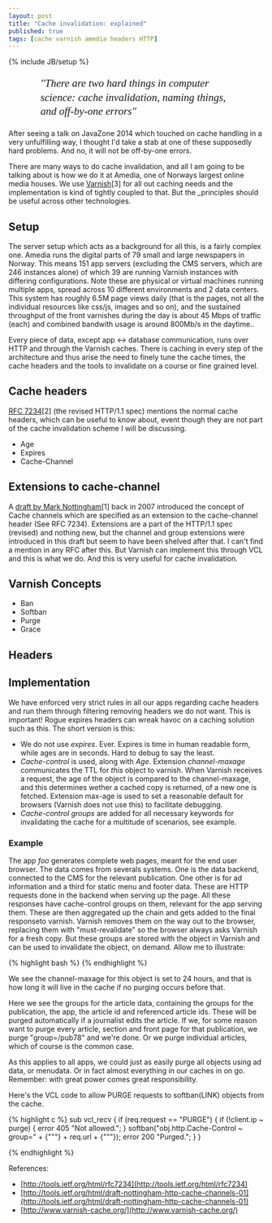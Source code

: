 ```yaml
---
layout: post
title: "Cache invalidation: explained"
published: true
tags: [cache varnish amedia headers HTTP]
---
```

{% include JB/setup %}

<p style="width: 75%; margin-left: auto; margin-right: auto;font-size: 150%; font-weight: normal; font-family: times, 'times new roman', serif; font-style: italic; line-height: 130%;">"There are two hard things in computer science: cache invalidation, naming things, and off-by-one errors"</p>

After seeing a talk on JavaZone 2014 which touched on cache handling in a very unfulfilling way, I thought I'd take a stab at one of these supposedly hard problems. And no, it will not be off-by-one errors. 

There are many ways to do cache invalidation, and all I am going to be talking about is how we do it at Amedia, one of Norways largest online media houses. We use [Varnish](http://www.varnish-cache.org/)[3] for all out caching needs and the implementation is kind of tightly coupled to that. But the _principles should be useful across other technologies. 

## Setup

The server setup which acts as a background for all this, is a fairly complex one. Amedia runs the digital parts of 79 small and large newspapers in Norway. This means 151 app servers (excluding the CMS servers, which are 246 instances alone) of which 39 are running Varnish instances with differing configurations. Note these are physical or virtual machines running multiple apps, spread across 10 different environments and 2 data centers. This system has roughly 6.5M page views daily (that is the pages, not all the individual resources like css/js, images and so on), and the sustained throughput of the front varnishes during the day is about 45 Mbps of traffic (each) and combined bandwith usage is around 800Mb/s in the daytime.. 

Every piece of data, except app <-> database communication, runs over HTTP and through the Varnish caches. There is caching in every step of the architecture and thus arise the need to finely tune the cache times, the cache headers and the tools to invalidate on a course or fine grained level. 

## Cache headers

[RFC 7234](http://tools.ietf.org/html/rfc7234)[2] (the revised HTTP/1.1 spec) mentions the normal cache headers, which can be useful to know about, event though they are not part of the cache invalidation scheme I will be discussing. 

* Age
* Expires
* Cache-Channel

## Extensions to cache-channel

A [draft by Mark Nottingham](http://tools.ietf.org/html/rfc7234)[1] back in 2007 introduced the concept of Cache channels which are specified as an extension to the cache-channel header (See RFC 7234). Extensions are a part of the HTTP/1.1 spec (revised) and nothing new, but the channel and group extensions were introduced in this draft but seem to have been shelved after that. I can't find a mention in any RFC after this. But Varnish can implement this through VCL and this is what we do. And this is very useful for cache invalidation. 

## Varnish Concepts

* Ban
* Softban
* Purge
* Grace

## Headers

## Implementation

We have enforced very strict rules in all our apps regarding cache headers and run them through filtering removing headers we do not want. This is important! Rogue expires headers can wreak havoc on a caching solution such as this. The short version is this:

* We do not use _expires_. Ever. Expires is time in human readable form, while ages are in seconds. Hard to debug to say the least.
* _Cache-control_ is used, along with _Age_. Extension _channel-maxage_ communicates the TTL for _this_ object to varnish. When Varnish receives a request, the age of the object is compared to the channel-maxage, and this determines wether a cached copy is returned, of a new one is fetched. 
Extension max-age is used to set a reasonable default for browsers (Varnish does not use this) to facilitate debugging. 
* _Cache-control groups_ are added for all necessary keywords for invalidating the cache for a multitude of scenarios, see example. 

### Example

The app _foo_ generates complete web pages, meant for the end user browser. The data comes from severals systems. One is the data backend, connected to the CMS for the relevant publication. One other is for ad information and a third for static menu and footer data. These are HTTP requests done in the backend when serving up the page. All these responses have cache-control groups on them, relevant for the app serving them. These are then aggregated up the chain and gets added to the final responseto varnish. Varnish removes them on the way out to the browser, replacing them with "must-revalidate" so the browser always asks Varnish for a fresh copy. But these groups are stored with the object in Varnish and can be used to invalidate the object, on demand. Allow me to illustrate:

{% highlight bash %}
{% endhighlight %}

We see the channel-maxage for this object is set to 24 hours, and that is how long it will live in the cache if no purging occurs before that. 

Here we see the groups for the article data, containing the groups for the publication, the app, the article id and referenced article ids. These will be purged automatically if a journalist edits the article. If we, for some reason want to purge every article, section and front page for that publication, we purge "group=/pub78" and we're done. Or we purge individual articles, which of course is the common case. 

As this applies to all apps, we could just as easily purge all objects using ad data, or menudata. Or in fact almost everything in our caches in on go. Remember: with great power comes great responsibility. 

Here's the VCL code to allow PURGE requests to softban(LINK) objects from the cache. 

{% highlight c %}
sub vcl_recv {
  if (req.request == "PURGE") {
    if (!client.ip ~ purge) {
      error 405 "Not allowed.";
    }
    softban("obj.http.Cache-Control ~ group=" + {"""} + req.url + {"""});
    error 200 "Purged.";
  }
}

{% endhighlight %}

References:

* [http://tools.ietf.org/html/rfc7234](http://tools.ietf.org/html/rfc7234)
* [http://tools.ietf.org/html/draft-nottingham-http-cache-channels-01](http://tools.ietf.org/html/draft-nottingham-http-cache-channels-01)
* [http://www.varnish-cache.org/](http://www.varnish-cache.org/)


